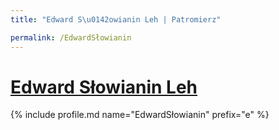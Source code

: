 ```yaml
---
title: "Edward S\u0142owianin Leh | Patromierz"

permalink: /EdwardSłowianin
---
```


# [Edward Słowianin Leh](https://patronite.pl/EdwardSłowianin)

{% include profile.md name="EdwardSłowianin" prefix="e" %}
